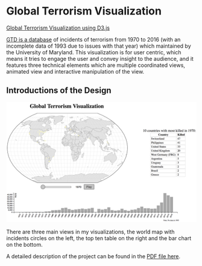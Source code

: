 # Global Terrorism Visualization
[Global Terrorism Visualization using D3.js](https://hou-j.github.io/CS7DS4_visualizationAssignment4/)

[GTD is a database](https://www.start.umd.edu/gtd/) of incidents of terrorism from 1970 to 2016 (with an incomplete data of 1993 due to issues with that year) which maintained by the University of Maryland. This visualization is for user centric, which means it tries to engage the user and convey insight to the audience, and it features three technical elements which are multiple coordinated views, animated view and interactive manipulation of the view.
## Introductions of the Design
![Sample](preview.png)

There are three main views in my visualizations, the world map with incidents circles on the left, the top ten table on the right and the bar chart on the bottom.

A detailed description of the project can be found in the [PDF file here](JiongxuHou-17304249-Assignment4-DataVisualization.pdf).
